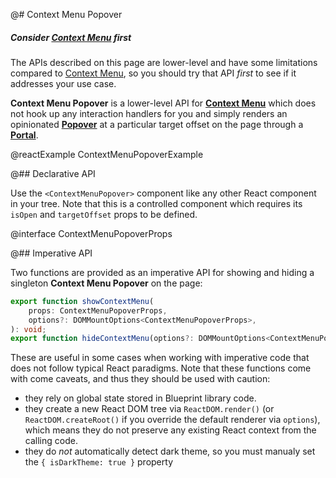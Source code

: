 @# Context Menu Popover

<div class="@ns-callout @ns-intent-primary @ns-icon-info-sign @ns-callout-has-body-content">
    <h5 class="@ns-heading">

Consider [Context Menu](#core/components/context-menu) first

</h5>

The APIs described on this page are lower-level and have some limitations compared to
[Context Menu](#core/components/context-menu), so you should try that API _first_ to see if it addresses your use case.

</div>

**Context Menu Popover** is a lower-level API for [**Context Menu**](#core/components/context-menu) which does
not hook up any interaction handlers for you and simply renders an opinionated
[**Popover**](#core/components/popover) at a particular target offset on the page through a
[**Portal**](#core/components/portal).

@reactExample ContextMenuPopoverExample

@## Declarative API

Use the `<ContextMenuPopover>` component like any other React component in your tree. Note that this is a controlled
component which requires its `isOpen` and `targetOffset` props to be defined.

@interface ContextMenuPopoverProps

@## Imperative API

Two functions are provided as an imperative API for showing and hiding a singleton **Context Menu Popover** on
the page:

```ts
export function showContextMenu(
    props: ContextMenuPopoverProps,
    options?: DOMMountOptions<ContextMenuPopoverProps>,
): void;
export function hideContextMenu(options?: DOMMountOptions<ContextMenuPopoverProps>): void;
```

These are useful in some cases when working with imperative code that does not follow typical React paradigms.
Note that these functions come with come caveats, and thus they should be used with caution:

-   they rely on global state stored in Blueprint library code.
-   they create a new React DOM tree via `ReactDOM.render()` (or `ReactDOM.createRoot()` if you override the
    default renderer via `options`), which means they do not preserve any existing React context from the calling code.
-   they do _not_ automatically detect dark theme, so you must manualy set the `{ isDarkTheme: true }` property
